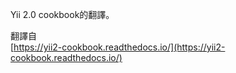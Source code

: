 Yii 2.0 cookbook的翻譯。

翻譯自  
[https://yii2-cookbook.readthedocs.io/](https://yii2-cookbook.readthedocs.io/)
